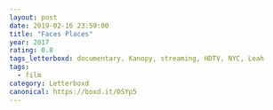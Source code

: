 ```yaml
---
layout: post 
date: 2019-02-16 23:59:00
title: "Faces Places"
year: 2017
rating: 0.8
tags_letterboxd: documentary, Kanopy, streaming, HDTV, NYC, Leah
tags:
  - film
category: Letterboxd
canonical: https://boxd.it/DSYp5
---
```

